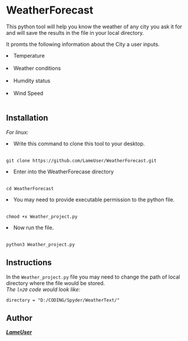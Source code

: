 # WeatherForecast
This python tool will help you know the weather of any city you ask it for and will save the results in the file in your local directory.

It promts the following information about the City a user inputs.
<li>Temperature</li></br>
<li>Weather conditions</li></br>
<li>Humdity status</li></br>
<li>Wind Speed</li></br>


## Installation

_For linux:_ 
<li>Write this command to clone this tool to your desktop.</li></br>

```
git clone https://github.com/LameUser/WeatherForecast.git
```

<li>Enter into the WeatherForecase directory</li></br>

```
cd WeatherForecast
```

<li>You may need to provide executable permission to the python file.</li></br>

```
chmod +x Weather_project.py
```

<li>Now run the file.</li></br>

```
python3 Weather_project.py
```

## Instructions

In the `Weather_project.py` file you may need to change the path of local directory where the file would be stored.</br>
_The `ln20` code would look like:_
```
directory = "D:/CODING/Spyder/WeatherText/"
```

## Author

**_[LameUser](https://github.com/LameUser)_**
